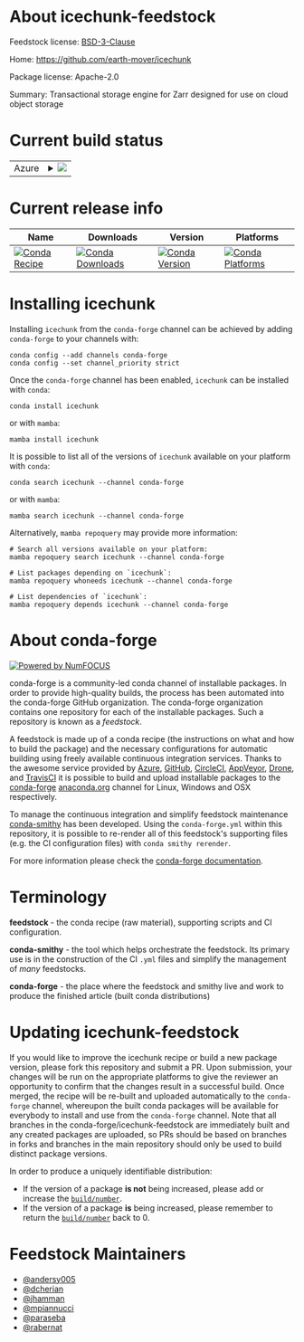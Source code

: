 About icechunk-feedstock
========================

Feedstock license: [BSD-3-Clause](https://github.com/conda-forge/icechunk-feedstock/blob/main/LICENSE.txt)

Home: https://github.com/earth-mover/icechunk

Package license: Apache-2.0

Summary: Transactional storage engine for Zarr designed for use on cloud object storage

Current build status
====================


<table>
    
  <tr>
    <td>Azure</td>
    <td>
      <details>
        <summary>
          <a href="https://dev.azure.com/conda-forge/feedstock-builds/_build/latest?definitionId=24765&branchName=main">
            <img src="https://dev.azure.com/conda-forge/feedstock-builds/_apis/build/status/icechunk-feedstock?branchName=main">
          </a>
        </summary>
        <table>
          <thead><tr><th>Variant</th><th>Status</th></tr></thead>
          <tbody><tr>
              <td>linux_64_python3.11.____cpython</td>
              <td>
                <a href="https://dev.azure.com/conda-forge/feedstock-builds/_build/latest?definitionId=24765&branchName=main">
                  <img src="https://dev.azure.com/conda-forge/feedstock-builds/_apis/build/status/icechunk-feedstock?branchName=main&jobName=linux&configuration=linux%20linux_64_python3.11.____cpython" alt="variant">
                </a>
              </td>
            </tr><tr>
              <td>linux_64_python3.12.____cpython</td>
              <td>
                <a href="https://dev.azure.com/conda-forge/feedstock-builds/_build/latest?definitionId=24765&branchName=main">
                  <img src="https://dev.azure.com/conda-forge/feedstock-builds/_apis/build/status/icechunk-feedstock?branchName=main&jobName=linux&configuration=linux%20linux_64_python3.12.____cpython" alt="variant">
                </a>
              </td>
            </tr><tr>
              <td>osx_64_python3.11.____cpython</td>
              <td>
                <a href="https://dev.azure.com/conda-forge/feedstock-builds/_build/latest?definitionId=24765&branchName=main">
                  <img src="https://dev.azure.com/conda-forge/feedstock-builds/_apis/build/status/icechunk-feedstock?branchName=main&jobName=osx&configuration=osx%20osx_64_python3.11.____cpython" alt="variant">
                </a>
              </td>
            </tr><tr>
              <td>osx_64_python3.12.____cpython</td>
              <td>
                <a href="https://dev.azure.com/conda-forge/feedstock-builds/_build/latest?definitionId=24765&branchName=main">
                  <img src="https://dev.azure.com/conda-forge/feedstock-builds/_apis/build/status/icechunk-feedstock?branchName=main&jobName=osx&configuration=osx%20osx_64_python3.12.____cpython" alt="variant">
                </a>
              </td>
            </tr><tr>
              <td>osx_arm64_python3.11.____cpython</td>
              <td>
                <a href="https://dev.azure.com/conda-forge/feedstock-builds/_build/latest?definitionId=24765&branchName=main">
                  <img src="https://dev.azure.com/conda-forge/feedstock-builds/_apis/build/status/icechunk-feedstock?branchName=main&jobName=osx&configuration=osx%20osx_arm64_python3.11.____cpython" alt="variant">
                </a>
              </td>
            </tr><tr>
              <td>osx_arm64_python3.12.____cpython</td>
              <td>
                <a href="https://dev.azure.com/conda-forge/feedstock-builds/_build/latest?definitionId=24765&branchName=main">
                  <img src="https://dev.azure.com/conda-forge/feedstock-builds/_apis/build/status/icechunk-feedstock?branchName=main&jobName=osx&configuration=osx%20osx_arm64_python3.12.____cpython" alt="variant">
                </a>
              </td>
            </tr><tr>
              <td>win_64_python3.11.____cpython</td>
              <td>
                <a href="https://dev.azure.com/conda-forge/feedstock-builds/_build/latest?definitionId=24765&branchName=main">
                  <img src="https://dev.azure.com/conda-forge/feedstock-builds/_apis/build/status/icechunk-feedstock?branchName=main&jobName=win&configuration=win%20win_64_python3.11.____cpython" alt="variant">
                </a>
              </td>
            </tr><tr>
              <td>win_64_python3.12.____cpython</td>
              <td>
                <a href="https://dev.azure.com/conda-forge/feedstock-builds/_build/latest?definitionId=24765&branchName=main">
                  <img src="https://dev.azure.com/conda-forge/feedstock-builds/_apis/build/status/icechunk-feedstock?branchName=main&jobName=win&configuration=win%20win_64_python3.12.____cpython" alt="variant">
                </a>
              </td>
            </tr>
          </tbody>
        </table>
      </details>
    </td>
  </tr>
</table>

Current release info
====================

| Name | Downloads | Version | Platforms |
| --- | --- | --- | --- |
| [![Conda Recipe](https://img.shields.io/badge/recipe-icechunk-green.svg)](https://anaconda.org/conda-forge/icechunk) | [![Conda Downloads](https://img.shields.io/conda/dn/conda-forge/icechunk.svg)](https://anaconda.org/conda-forge/icechunk) | [![Conda Version](https://img.shields.io/conda/vn/conda-forge/icechunk.svg)](https://anaconda.org/conda-forge/icechunk) | [![Conda Platforms](https://img.shields.io/conda/pn/conda-forge/icechunk.svg)](https://anaconda.org/conda-forge/icechunk) |

Installing icechunk
===================

Installing `icechunk` from the `conda-forge` channel can be achieved by adding `conda-forge` to your channels with:

```
conda config --add channels conda-forge
conda config --set channel_priority strict
```

Once the `conda-forge` channel has been enabled, `icechunk` can be installed with `conda`:

```
conda install icechunk
```

or with `mamba`:

```
mamba install icechunk
```

It is possible to list all of the versions of `icechunk` available on your platform with `conda`:

```
conda search icechunk --channel conda-forge
```

or with `mamba`:

```
mamba search icechunk --channel conda-forge
```

Alternatively, `mamba repoquery` may provide more information:

```
# Search all versions available on your platform:
mamba repoquery search icechunk --channel conda-forge

# List packages depending on `icechunk`:
mamba repoquery whoneeds icechunk --channel conda-forge

# List dependencies of `icechunk`:
mamba repoquery depends icechunk --channel conda-forge
```


About conda-forge
=================

[![Powered by
NumFOCUS](https://img.shields.io/badge/powered%20by-NumFOCUS-orange.svg?style=flat&colorA=E1523D&colorB=007D8A)](https://numfocus.org)

conda-forge is a community-led conda channel of installable packages.
In order to provide high-quality builds, the process has been automated into the
conda-forge GitHub organization. The conda-forge organization contains one repository
for each of the installable packages. Such a repository is known as a *feedstock*.

A feedstock is made up of a conda recipe (the instructions on what and how to build
the package) and the necessary configurations for automatic building using freely
available continuous integration services. Thanks to the awesome service provided by
[Azure](https://azure.microsoft.com/en-us/services/devops/), [GitHub](https://github.com/),
[CircleCI](https://circleci.com/), [AppVeyor](https://www.appveyor.com/),
[Drone](https://cloud.drone.io/welcome), and [TravisCI](https://travis-ci.com/)
it is possible to build and upload installable packages to the
[conda-forge](https://anaconda.org/conda-forge) [anaconda.org](https://anaconda.org/)
channel for Linux, Windows and OSX respectively.

To manage the continuous integration and simplify feedstock maintenance
[conda-smithy](https://github.com/conda-forge/conda-smithy) has been developed.
Using the ``conda-forge.yml`` within this repository, it is possible to re-render all of
this feedstock's supporting files (e.g. the CI configuration files) with ``conda smithy rerender``.

For more information please check the [conda-forge documentation](https://conda-forge.org/docs/).

Terminology
===========

**feedstock** - the conda recipe (raw material), supporting scripts and CI configuration.

**conda-smithy** - the tool which helps orchestrate the feedstock.
                   Its primary use is in the construction of the CI ``.yml`` files
                   and simplify the management of *many* feedstocks.

**conda-forge** - the place where the feedstock and smithy live and work to
                  produce the finished article (built conda distributions)


Updating icechunk-feedstock
===========================

If you would like to improve the icechunk recipe or build a new
package version, please fork this repository and submit a PR. Upon submission,
your changes will be run on the appropriate platforms to give the reviewer an
opportunity to confirm that the changes result in a successful build. Once
merged, the recipe will be re-built and uploaded automatically to the
`conda-forge` channel, whereupon the built conda packages will be available for
everybody to install and use from the `conda-forge` channel.
Note that all branches in the conda-forge/icechunk-feedstock are
immediately built and any created packages are uploaded, so PRs should be based
on branches in forks and branches in the main repository should only be used to
build distinct package versions.

In order to produce a uniquely identifiable distribution:
 * If the version of a package **is not** being increased, please add or increase
   the [``build/number``](https://docs.conda.io/projects/conda-build/en/latest/resources/define-metadata.html#build-number-and-string).
 * If the version of a package **is** being increased, please remember to return
   the [``build/number``](https://docs.conda.io/projects/conda-build/en/latest/resources/define-metadata.html#build-number-and-string)
   back to 0.

Feedstock Maintainers
=====================

* [@andersy005](https://github.com/andersy005/)
* [@dcherian](https://github.com/dcherian/)
* [@jhamman](https://github.com/jhamman/)
* [@mpiannucci](https://github.com/mpiannucci/)
* [@paraseba](https://github.com/paraseba/)
* [@rabernat](https://github.com/rabernat/)

